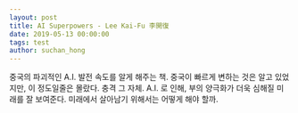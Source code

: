 ```yaml
---
layout: post
title: AI Superpowers - Lee Kai-Fu 李開復
date: 2019-05-13 00:00:00
tags: test
author: suchan_hong
---
```


중국의 파괴적인 A.I. 발전 속도를 알게 해주는 책.
중국이 빠르게 변하는 것은 알고 있었지만, 이 정도일줄은 몰랐다. 충격 그 자체.
A.I. 로 인해, 부의 양극화가 더욱 심해질 미래를 잘 보여준다.
미래에서 살아남기 위해서는 어떻게 해야 할까.

